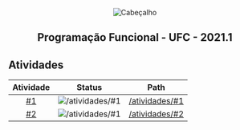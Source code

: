 <p align="center">
  <img src="https://i.imgur.com/5SjnBMR.png" align="center" alt="Cabeçalho" />
  <h2 align="center">Programação Funcional - UFC - 2021.1</h2>
</p>

## Atividades

Atividade | Status | Path
:------:|:------:|:------:
[#1](/atividades/#1) | ![/atividades/#1](https://img.shields.io/badge/-100%25-green) | [/atividades/#1](/atividades/#1)
[#2](/atividades/#2) | ![/atividades/#1](https://img.shields.io/badge/-100%25-green) | [/atividades/#2](/atividades/#2d)
